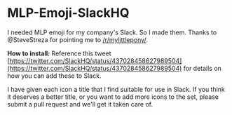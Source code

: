 MLP-Emoji-SlackHQ
=================

I needed MLP emoji for my company's Slack. So I made them. Thanks to @SteveStreza for pointing me to [/r/mylittlepony/](http://www.reddit.com/r/mylittlepony/).

**How to install:** Reference this tweet [https://twitter.com/SlackHQ/status/437028458627989504](https://twitter.com/SlackHQ/status/437028458627989504) for details on how you can add these to Slack.

I have given each icon a title that I find suitable for use in Slack. If you think it deserves a better title, or you want to add more icons to the set, please submit a pull request and we'll get it taken care of.